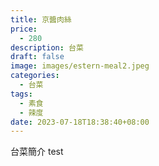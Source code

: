 ```yaml
---
title: 京醬肉絲
price:
  - 280
description: 台菜
draft: false
image: images/estern-meal2.jpeg
categories:
  - 台菜
tags:
  - 素食
  - 辣度
date: 2023-07-18T18:38:40+08:00
---
```

台菜簡介 test